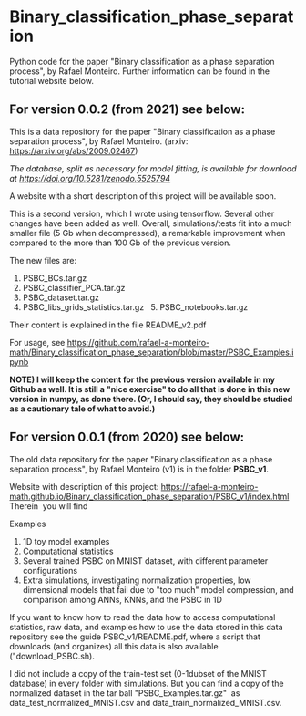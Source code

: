 # Binary_classification_phase_separation
Python code for the paper "Binary classification as a phase separation process", by Rafael Monteiro. Further information can be found in the tutorial website below.

## For version 0.0.2 (from 2021) see below:

This is a data repository for the paper "Binary classification as a phase separation process", by Rafael Monteiro. (arxiv: https://arxiv.org/abs/2009.02467)

*The database, split as necessary for model fitting, is available for download at https://doi.org/10.5281/zenodo.5525794*

A website with a short description of this project will be available soon. 

This is a second version, which I wrote using tensorflow. Several other changes have been added as well. Overall, simulations/tests fit into a much smaller file (5 Gb when decompressed), a remarkable improvement when compared to the more than 100 Gb of the previous version.

The new files are: 

  1. PSBC_BCs.tar.gz
  2. PSBC_classifier_PCA.tar.gz
  3. PSBC_dataset.tar.gz
  4. PSBC_libs_grids_statistics.tar.gz
  5. PSBC_notebooks.tar.gz
  
Their content is explained in the file README_v2.pdf

For usage, see https://github.com/rafael-a-monteiro-math/Binary_classification_phase_separation/blob/master/PSBC_Examples.ipynb

**NOTE) I will keep the content for the previous version available in my Github as well. It is still a "nice exercise" to do all that is done in this new version in numpy, as done there. (Or, I should say, they should be studied as a cautionary tale of what to avoid.)**



## For version 0.0.1 (from 2020) see below:

The old data repository for the paper "Binary classification as a phase separation process", by Rafael Monteiro (v1) is in the folder **PSBC_v1**.

Website with description of this project: https://rafael-a-monteiro-math.github.io/Binary_classification_phase_separation/PSBC_v1/index.html
Therein  you will find

  Examples
  1. 1D toy model examples
  2. Computational statistics
  3. Several trained PSBC on MNIST dataset, with different parameter configurations
  4. Extra simulations, investigating normalization properties, low dimensional models that fail due to "too much" model compression, and comparison among ANNs, KNNs, and the PSBC in 1D

If you want to know how to read the data how to access computational statistics, raw data, and examples how to use the data stored in this data repository see the guide PSBC_v1/README.pdf, where a script that downloads (and organizes) all this data is also available ("download_PSBC.sh).

I did not include a copy of the train-test set (0-1dubset of the MNIST database) in every folder with simulations. But you can find a copy of the normalized dataset in the tar ball "PSBC_Examples.tar.gz"  as data_test_normalized_MNIST.csv and data_train_normalized_MNIST.csv.

